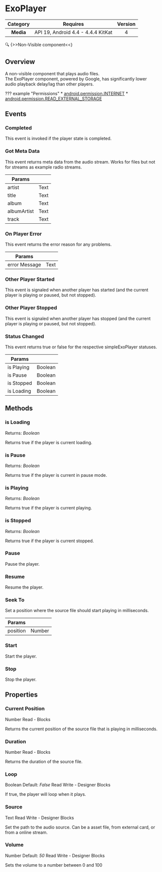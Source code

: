 # ExoPlayer

| Category | Requires | Version |
|:--------:|:-------:|:--------:|
|**Media**|<span class="chip chip-any">API 19, Android 4.4 - 4.4.4 KitKat</span>|<span class="chip chip-number">4</span>|

:mag: {>>Non-Visible component<<}

## Overview

A non-visible component that plays audio files.   
The ExoPlayer component, powered by Google, has significantly lower audio playback delay/lag than other players.

??? example "Permissions"
    * [android.permission.INTERNET](https://developer.android.com/reference/android/Manifest.permission.html#INTERNET)
    * [android.permission.READ_EXTERNAL_STORAGE](https://developer.android.com/reference/android/Manifest.permission.html#READ_EXTERNAL_STORAGE)

## Events

### Completed

This event is invoked if the player state is completed.

<div class="block" ai2-block="event" not-rendered="true" value="%7B%22componentName%22:%20%22ExoPlayer%22,%20%22name%22:%20%22Completed%22,%20%22param%22:%20%5B%5D%7D"></div>

### Got Meta Data

This event returns meta data from the audio stream. Works for files but not for streams as example radio streams.

<div class="block" ai2-block="event" not-rendered="true" value="%7B%22componentName%22:%20%22ExoPlayer%22,%20%22name%22:%20%22Got%20Meta%20Data%22,%20%22param%22:%20%5B%22artist%22,%20%22title%22,%20%22album%22,%20%22albumArtist%22,%20%22track%22%5D%7D"></div>

| Params | []() |
|--------|------|
|artist|<span class="chip chip-text">Text</span>|
|title|<span class="chip chip-text">Text</span>|
|album|<span class="chip chip-text">Text</span>|
|albumArtist|<span class="chip chip-text">Text</span>|
|track|<span class="chip chip-text">Text</span>|

### On Player Error

This event returns the error reason for any problems.

<div class="block" ai2-block="event" not-rendered="true" value="%7B%22componentName%22:%20%22ExoPlayer%22,%20%22name%22:%20%22On%20Player%20Error%22,%20%22param%22:%20%5B%22error%20Message%22%5D%7D"></div>

| Params | []() |
|--------|------|
|error Message|<span class="chip chip-text">Text</span>|

### Other Player Started

This event is signaled when another player has started (and the current player is playing or paused, but not stopped).

<div class="block" ai2-block="event" not-rendered="true" value="%7B%22componentName%22:%20%22ExoPlayer%22,%20%22name%22:%20%22Other%20Player%20Started%22,%20%22param%22:%20%5B%5D%7D"></div>

### Other Player Stopped

This event is signaled when another player has stopped (and the current player is playing or paused, but not stopped).

<div class="block" ai2-block="event" not-rendered="true" value="%7B%22componentName%22:%20%22ExoPlayer%22,%20%22name%22:%20%22Other%20Player%20Stopped%22,%20%22param%22:%20%5B%5D%7D"></div>

### Status Changed

This event returns true or false for the respective simpleExoPlayer statuses.

<div class="block" ai2-block="event" not-rendered="true" value="%7B%22componentName%22:%20%22ExoPlayer%22,%20%22name%22:%20%22Status%20Changed%22,%20%22param%22:%20%5B%22is%20Playing%22,%20%22is%20Pause%22,%20%22is%20Stopped%22,%20%22is%20Loading%22%5D%7D"></div>

| Params | []() |
|--------|------|
|is Playing|<span class="chip chip-boolean">Boolean</span>|
|is Pause|<span class="chip chip-boolean">Boolean</span>|
|is Stopped|<span class="chip chip-boolean">Boolean</span>|
|is Loading|<span class="chip chip-boolean">Boolean</span>|

## Methods

### is Loading

<span class="chip chip-boolean">Returns: <i>Boolean</i></span>

Returns true if the player is current loading.

<div class="block" ai2-block="method" not-rendered="true" value="%7B%22componentName%22:%20%22ExoPlayer%22,%20%22name%22:%20%22is%20Loading%22,%20%22output%22:%20true,%20%22param%22:%20%5B%5D%7D"></div>

### is Pause

<span class="chip chip-boolean">Returns: <i>Boolean</i></span>

Returns true if the player is current in pause mode.

<div class="block" ai2-block="method" not-rendered="true" value="%7B%22componentName%22:%20%22ExoPlayer%22,%20%22name%22:%20%22is%20Pause%22,%20%22output%22:%20true,%20%22param%22:%20%5B%5D%7D"></div>

### is Playing

<span class="chip chip-boolean">Returns: <i>Boolean</i></span>

Returns true if the player is current playing.

<div class="block" ai2-block="method" not-rendered="true" value="%7B%22componentName%22:%20%22ExoPlayer%22,%20%22name%22:%20%22is%20Playing%22,%20%22output%22:%20true,%20%22param%22:%20%5B%5D%7D"></div>

### is Stopped

<span class="chip chip-boolean">Returns: <i>Boolean</i></span>

Returns true if the player is current stopped.

<div class="block" ai2-block="method" not-rendered="true" value="%7B%22componentName%22:%20%22ExoPlayer%22,%20%22name%22:%20%22is%20Stopped%22,%20%22output%22:%20true,%20%22param%22:%20%5B%5D%7D"></div>

### Pause

Pause the player.

<div class="block" ai2-block="method" not-rendered="true" value="%7B%22componentName%22:%20%22ExoPlayer%22,%20%22name%22:%20%22Pause%22,%20%22output%22:%20false,%20%22param%22:%20%5B%5D%7D"></div>

### Resume

Resume the player.

<div class="block" ai2-block="method" not-rendered="true" value="%7B%22componentName%22:%20%22ExoPlayer%22,%20%22name%22:%20%22Resume%22,%20%22output%22:%20false,%20%22param%22:%20%5B%5D%7D"></div>

### Seek To

Set a position where the source file should start playing in milliseconds.

<div class="block" ai2-block="method" not-rendered="true" value="%7B%22componentName%22:%20%22ExoPlayer%22,%20%22name%22:%20%22Seek%20To%22,%20%22output%22:%20false,%20%22param%22:%20%5B%22position%22%5D%7D"></div>

| Params | []() |
|--------|------|
|position|<span class="chip chip-number">Number</span>|

### Start

Start the player.

<div class="block" ai2-block="method" not-rendered="true" value="%7B%22componentName%22:%20%22ExoPlayer%22,%20%22name%22:%20%22Start%22,%20%22output%22:%20false,%20%22param%22:%20%5B%5D%7D"></div>

### Stop

Stop the player.

<div class="block" ai2-block="method" not-rendered="true" value="%7B%22componentName%22:%20%22ExoPlayer%22,%20%22name%22:%20%22Stop%22,%20%22output%22:%20false,%20%22param%22:%20%5B%5D%7D"></div>

## Properties

### Current Position

<span style="user-select: none;"><span class="chip chip-number">Number</span>&#32;&#32;&#32;&#32;&#32;&#32;&#32;&#32;&#32;&#32;<span class="chip chip-rw">Read</span>&#32;-&#32;<span class="chip chip-bd">Blocks</span>&#32;</span>

Returns the current position of the source file that is playing in milliseconds.

<div class="block" ai2-block="property" not-rendered="true" value="%7B%22componentName%22:%20%22ExoPlayer%22,%20%22name%22:%20%22Current%20Position%22,%20%22getter%22:%20true%7D"></div>

### Duration

<span style="user-select: none;"><span class="chip chip-number">Number</span>&#32;&#32;&#32;&#32;&#32;&#32;&#32;&#32;&#32;&#32;<span class="chip chip-rw">Read</span>&#32;-&#32;<span class="chip chip-bd">Blocks</span>&#32;</span>

Returns the duration of the source file.

<div class="block" ai2-block="property" not-rendered="true" value="%7B%22componentName%22:%20%22ExoPlayer%22,%20%22name%22:%20%22Duration%22,%20%22getter%22:%20true%7D"></div>

### Loop

<span style="user-select: none;"><span class="chip chip-boolean">Boolean</span>&#32;<span class="chip chip-boolean">Default: <i>False</i></span>&#32;&#32;&#32;&#32;&#32;&#32;&#32;&#32;&#32;&#32;<span class="chip chip-rw">Read</span>&#32;<span class="chip chip-rw">Write</span>&#32;-&#32;<span class="chip chip-bd">Designer</span>&#32;<span class="chip chip-bd">Blocks</span>&#32;</span>

If true, the player will loop when it plays.

<div class="block" ai2-block="property" not-rendered="true" value="%7B%22componentName%22:%20%22ExoPlayer%22,%20%22name%22:%20%22Loop%22,%20%22getter%22:%20true%7D"></div>
<div class="block" ai2-block="property" not-rendered="true" value="%7B%22componentName%22:%20%22ExoPlayer%22,%20%22name%22:%20%22Loop%22,%20%22getter%22:%20false%7D"></div>

### Source

<span style="user-select: none;"><span class="chip chip-text">Text</span>&#32;&#32;&#32;&#32;&#32;&#32;&#32;&#32;&#32;&#32;<span class="chip chip-rw">Read</span>&#32;<span class="chip chip-rw">Write</span>&#32;-&#32;<span class="chip chip-bd">Designer</span>&#32;<span class="chip chip-bd">Blocks</span>&#32;</span>

Set the path to the audio source. Can be a asset file, from external card, or from a online stream.

<div class="block" ai2-block="property" not-rendered="true" value="%7B%22componentName%22:%20%22ExoPlayer%22,%20%22name%22:%20%22Source%22,%20%22getter%22:%20true%7D"></div>
<div class="block" ai2-block="property" not-rendered="true" value="%7B%22componentName%22:%20%22ExoPlayer%22,%20%22name%22:%20%22Source%22,%20%22getter%22:%20false%7D"></div>

### Volume

<span style="user-select: none;"><span class="chip chip-number">Number</span>&#32;<span class="chip chip-number">Default: <i>50</i></span>&#32;&#32;&#32;&#32;&#32;&#32;&#32;&#32;&#32;&#32;<span class="chip chip-rw">Read</span>&#32;<span class="chip chip-rw">Write</span>&#32;-&#32;<span class="chip chip-bd">Designer</span>&#32;<span class="chip chip-bd">Blocks</span>&#32;</span>

Sets the volume to a number between 0 and 100

<div class="block" ai2-block="property" not-rendered="true" value="%7B%22componentName%22:%20%22ExoPlayer%22,%20%22name%22:%20%22Volume%22,%20%22getter%22:%20true%7D"></div>
<div class="block" ai2-block="property" not-rendered="true" value="%7B%22componentName%22:%20%22ExoPlayer%22,%20%22name%22:%20%22Volume%22,%20%22getter%22:%20false%7D"></div>
